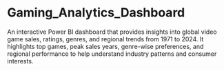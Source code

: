 # Gaming_Analytics_Dashboard
An interactive Power BI dashboard that provides insights into global video game sales, ratings, genres, and regional trends from 1971 to 2024. It highlights top games, peak sales years, genre-wise preferences, and regional performance to help understand industry patterns and consumer interests.
